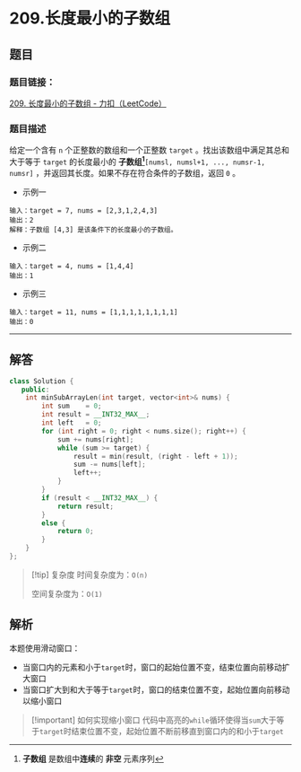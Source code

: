 # 209.长度最小的子数组
## 题目

### 题目链接：
[209. 长度最小的子数组 - 力扣（LeetCode）](https://leetcode.cn/problems/minimum-size-subarray-sum/description/)

### 题目描述
给定一个含有 `n` 个正整数的数组和一个正整数 `target` 。找出该数组中满足其总和大于等于 `target` 的长度最小的 **子数组[^1]**`[numsl, numsl+1, ..., numsr-1, numsr]` ，并返回其长度。如果不存在符合条件的子数组，返回 `0` 。

- 示例一
```text
输入：target = 7, nums = [2,3,1,2,4,3]
输出：2
解释：子数组 [4,3] 是该条件下的长度最小的子数组。
```
- 示例二
```text
输入：target = 4, nums = [1,4,4]
输出：1
```
- 示例三
```text
输入：target = 11, nums = [1,1,1,1,1,1,1,1]
输出：0
```
---

## 解答

```Cpp hl:9
class Solution {
   public:
    int minSubArrayLen(int target, vector<int>& nums) {
        int sum    = 0;
        int result = __INT32_MAX__;
        int left   = 0;
        for (int right = 0; right < nums.size(); right++) {
            sum += nums[right];
            while (sum >= target) {
                result = min(result, (right - left + 1));
                sum -= nums[left];
                left++;
            }
        }
        if (result < __INT32_MAX__) {
            return result;
        }
        else {
            return 0;
        }
    }
};
```

>[!tip] 复杂度
>时间复杂度为：`O(n)`
>
>空间复杂度为：`O(1)`
## 解析

本题使用滑动窗口：
- 当窗口内的元素和小于`target`时，窗口的起始位置不变，结束位置向前移动扩大窗口
- 当窗口扩大到和大于等于`target`时，窗口的结束位置不变，起始位置向前移动以缩小窗口
>[!important] 如何实现缩小窗口
>代码中高亮的`while`循环使得当`sum`大于等于`target`时结束位置不变，起始位置不断前移直到窗口内的和小于`target`



[^1]: **子数组** 是数组中**连续**的 **非空** 元素序列
